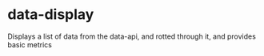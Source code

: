 # data-display
Displays a list of data from the data-api, and rotted through it, and provides basic metrics
